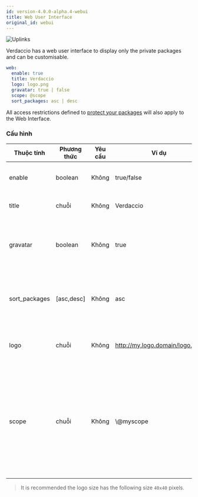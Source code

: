 ```yaml
---
id: version-4.0.0-alpha.4-webui
title: Web User Interface
original_id: webui
---
```

![Uplinks](https://user-images.githubusercontent.com/558752/52916111-fa4ba980-32db-11e9-8a64-f4e06eb920b3.png)

Verdaccio has a web user interface to display only the private packages and can be customisable.

```yaml
web:
  enable: true
  title: Verdaccio
  logo: logo.png
  gravatar: true | false
  scope: @scope
  sort_packages: asc | desc
```

All access restrictions defined to [protect your packages](protect-your-dependencies.md) will also apply to the Web Interface.

### Cấu hình

| Thuộc tính    | Phương thức | Yêu cầu | Ví dụ                          | Hỗ trợ   | Miêu tả                                                                                                                                              |
| ------------- | ----------- | ------- | ------------------------------ | -------- | ---------------------------------------------------------------------------------------------------------------------------------------------------- |
| enable        | boolean     | Không   | true/false                     | tất cả   | allow to display the web interface                                                                                                                   |
| title         | chuỗi       | Không   | Verdaccio                      | tất cả   | HTML head title description                                                                                                                          |
| gravatar      | boolean     | Không   | true                           | `>v4` | Gravatars will be generated under the hood if this property is enabled                                                                               |
| sort_packages | [asc,desc]  | Không   | asc                            | `>v4` | Gravatars will be generated under the hood if this property is enabled                                                                               |
| logo          | chuỗi       | Không   | http://my.logo.domain/logo.png | tất cả   | a URI where logo is located (header logo)                                                                                                            |
| scope         | chuỗi       | Không   | \\@myscope                   | tất cả   | If you're using this registry for a specific module scope, specify that scope to set it in the webui instructions header (note: escape @ with \\@) |

> It is recommended the logo size has the following size `40x40` pixels.